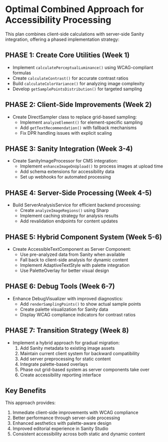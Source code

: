 # Optimal Combined Approach for Accessibility Processing

This plan combines client-side calculations with server-side Sanity integration, offering a phased implementation strategy:

## PHASE 1: Create Core Utilities (Week 1)

- Implement `calculatePerceptualLuminance()` using WCAG-compliant formulas
- Create `calculateContrast()` for accurate contrast ratios
- Build `calculateColorVariance()` for analyzing image complexity
- Develop `getSamplePointsDistribution()` for targeted sampling

## PHASE 2: Client-Side Improvements (Week 2)

- Create DirectSampler class to replace grid-based sampling:
  - Implement `analyzeElement()` for element-specific sampling
  - Add `getTextRecommendation()` with fallback mechanisms
  - Fix DPR handling issues with explicit scaling

## PHASE 3: Sanity Integration (Week 3-4)

- Create SanityImageProcessor for CMS integration:
  - Implement `enhanceImageOnUpload()` to process images at upload time
  - Add schema extensions for accessibility data
  - Set up webhooks for automated processing

## PHASE 4: Server-Side Processing (Week 4-5)

- Build ServerAnalysisService for efficient backend processing:
  - Create `analyzeImageRegions()` using Sharp
  - Implement caching strategy for analysis results
  - Add revalidation endpoints for content updates

## PHASE 5: Hybrid Component System (Week 5-6)

- Create AccessibleTextComponent as Server Component:
  - Use pre-analyzed data from Sanity when available
  - Fall back to client-side analysis for dynamic content
  - Implement AdaptiveTextStyle with palette integration
  - Use PaletteOverlay for better visual design

## PHASE 6: Debug Tools (Week 6-7)

- Enhance DebugVisualizer with improved diagnostics:
  - Add `renderSamplingPoints()` to show actual sample points
  - Create palette visualization for Sanity data
  - Display WCAG compliance indicators for contrast ratios

## PHASE 7: Transition Strategy (Week 8)

- Implement a hybrid approach for gradual migration:
  1. Add Sanity metadata to existing image assets
  2. Maintain current client system for backward compatibility 
  3. Add server preprocessing for static content
  4. Integrate palette-based overlays
  5. Phase out grid-based system as server components take over
  6. Create accessibility reporting interface

## Key Benefits

This approach provides:

1. Immediate client-side improvements with WCAG compliance
2. Better performance through server-side processing
3. Enhanced aesthetics with palette-aware design
4. Improved editorial experience in Sanity Studio
5. Consistent accessibility across both static and dynamic content